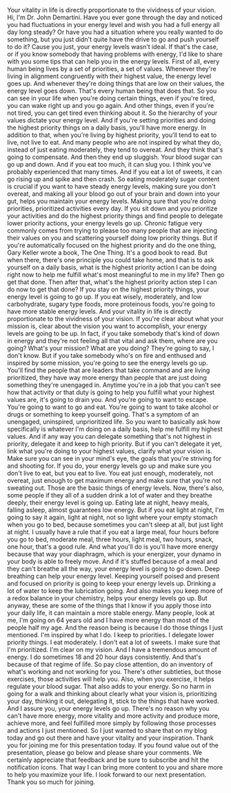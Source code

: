  Your vitality in life is directly proportionate to the vividness of your vision. Hi, I'm Dr. John Demartini. Have you ever gone through the day and noticed you had fluctuations in your energy level and wish you had a full energy all day long steady? Or have you had a situation where you really wanted to do something, but you just didn't quite have the drive to go and push yourself to do it? Cause you just, your energy levels wasn't ideal. If that's the case, or if you know somebody that having problems with energy, I'd like to share with you some tips that can help you in the energy levels. First of all, every human being lives by a set of priorities, a set of values. Whenever they're living in alignment congruently with their highest value, the energy level goes up. And whenever they're doing things that are low on their values, the energy level goes down. That's every human being that does that. So you can see in your life when you're doing certain things, even if you're tired, you can wake right up and you go again. And other things, even if you're not tired, you can get tired even thinking about it. So the hierarchy of your values dictate your energy level. And if you're setting priorities and doing the highest priority things on a daily basis, you'll have more energy. In addition to that, when you're living by highest priority, you'll tend to eat to live, not live to eat. And many people who are not inspired by what they do, instead of just eating moderately, they tend to overeat. And they think that's going to compensate. And then they end up sluggish. Your blood sugar can go up and down. And if you eat too much, it can slug you. I think you've probably experienced that many times. And if you eat a lot of sweets, it can go rising up and spike and then crash. So eating moderately sugar content is crucial if you want to have steady energy levels, making sure you don't overeat, and making all your blood go out of your brain and down into your gut, helps you maintain your energy levels. Making sure that you're doing priorities, prioritized activities every day. If you sit down and you prioritize your activities and do the highest priority things and find people to delegate lower priority actions, your energy levels go up. Chronic fatigue very commonly comes from trying to please too many people that are injecting their values on you and scattering yourself doing low priority things. But if you're automatically focused on the highest priority and do the one thing, Gary Keller wrote a book, The One Thing. It's a good book to read. But when there, there's one principle you could take home, and that is to ask yourself on a daily basis, what is the highest priority action I can be doing right now to help me fulfill what's most meaningful to me in my life? Then go get that done. Then after that, what's the highest priority action step I can do now to get that done? If you stay on the highest priority things, your energy level is going to go up. If you eat wisely, moderately, and low carbohydrate, sugary type foods, more proteinous foods, you're going to have more stable energy levels. And your vitality in life is directly proportionate to the vividness of your vision. If you're clear about what your mission is, clear about the vision you want to accomplish, your energy levels are going to be up. In fact, if you take somebody that's kind of down in energy and they're not feeling all that vital and ask them, where are you going? What's your mission? What are you doing? They're going to say, I don't know. But if you take somebody who's on fire and enthused and inspired by some mission, you're going to see the energy levels go up. You'll find the people that are leaders that take command and are living prioritized, they have way more energy than people that are just doing something they're unengaged in. Anytime you're in a job that you can't see how that activity or that duty is going to help you fulfill what your highest values are, it's going to drain you. And you're going to want to escape. You're going to want to go and eat. You're going to want to take alcohol or drugs or something to keep yourself going. That's a symptom of an unengaged, uninspired, unprioritized life. So you want to basically ask how specifically is whatever I'm doing on a daily basis, help me fulfill my highest values. And if any way you can delegate something that's not highest in priority, delegate it and keep to high priority. But if you can't delegate it yet, link what you're doing to your highest values, clarify what your vision is. Make sure you can see in your mind's eye, the goals that you're striving for and shooting for. If you do, your energy levels go up and make sure you don't live to eat, but you eat to live. You eat just enough, moderately, not overeat, just enough to get maximum energy and make sure that you're not sweating out. Those are the basic things of energy levels. Now, there's also, some people if they all of a sudden drink a lot of water and they breathe deeply, their energy level is going up. Eating late at night, heavy meals, falling asleep, almost guarantees low energy. But if you eat light at night, I'm going to say it again, light at night, not so light where your empty stomach when you go to bed, because sometimes you can't sleep at all, but just light at night. I usually have a rule that if you eat a large meal, four hours before you go to bed, moderate meal, three hours, light meal, two hours, snack, one hour, that's a good rule. And what you'll do is you'll have more energy because that way your diaphragm, which is your energizer, your dynamo in your body is able to freely move. And if it's stuffed because of a meal and they can't breathe all the way, your energy level is going to go down. Deep breathing can help your energy level. Keeping yourself poised and present and focused on priority is going to keep your energy levels up. Drinking a lot of water to keep the lubrication going. And also makes you keep more of a redox balance in your chemistry, helps your energy levels go up. But anyway, these are some of the things that I know if you apply those into your daily life, it can maintain a more stable energy. Many people, look at me, I'm going on 64 years old and I have more energy than most of the people half my age. And the reason being is because I do those things I just mentioned. I'm inspired by what I do. I keep to priorities. I delegate lower priority things. I eat moderately. I don't eat a lot of sweets. I make sure that I'm prioritized. I'm clear on my vision. And I have a tremendous amount of energy. I do sometimes 18 and 20 hour days consistently. And that's because of that regime of life. So pay close attention, do an inventory of what's working and not working for you. There's other subtleties, but those exercises, those activities will help you. Also, when you exercise, it helps regulate your blood sugar. That also adds to your energy. So no harm in going for a walk and thinking about clearly what your vision is, prioritizing your day, thinking it out, delegating it, stick to the things that have worked. And I assure you, your energy levels go up. There's no reason why you can't have more energy, more vitality and more activity and produce more, achieve more, and feel fulfilled more simply by following those processes and actions I just mentioned. So I just wanted to share that on my blog today and go out there and have your vitality and your inspiration. Thank you for joining me for this presentation today. If you found value out of the presentation, please go below and please share your comments. We certainly appreciate that feedback and be sure to subscribe and hit the notification icons. That way I can bring more content to you and share more to help you maximize your life. I look forward to our next presentation. Thank you so much for joining.